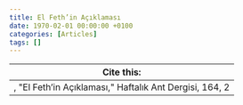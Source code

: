 ```yaml
---
title: El Feth’in Açıklaması
date: 1970-02-01 00:00:00 +0100
categories: [Articles]
tags: []
---
```




| Cite this:   |
|--------|
| , "El Feth’in Açıklaması," Haftalık Ant Dergisi, 164, 2 

